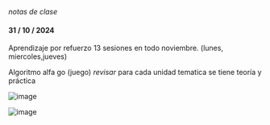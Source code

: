 *notas de clase*


#### 31 / 10 / 2024 ####

Aprendizaje por refuerzo
13 sesiones en todo noviembre. (lunes, miercoles,jueves)

Algoritmo alfa go (juego) *revisar*
para cada unidad tematica se tiene teoría y práctica


![image](https://github.com/user-attachments/assets/bcdcbf71-8d92-44b9-8f2f-fa00ceed1328)


![image](https://github.com/user-attachments/assets/958fbc42-7be7-4114-8bc3-3efa5e419f38)




